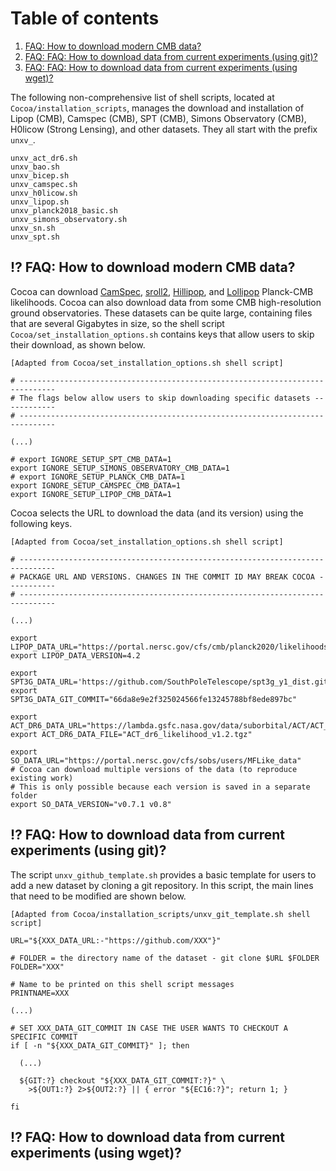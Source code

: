 # Table of contents
1. [FAQ: How to download modern CMB data?](#new_planck_data)
2. [FAQ: FAQ: How to download data from current experiments (using git)?](#new_likelihood_and_data)
3. [FAQ: FAQ: How to download data from current experiments (using wget)?](#new_likelihood_and_data2)
 
The following non-comprehensive list of shell scripts, located at `Cocoa/installation_scripts`, manages the download and installation of Lipop (CMB), Camspec (CMB), SPT (CMB), Simons Observatory (CMB), H0licow (Strong Lensing), and other datasets. They all start with the prefix `unxv_`. 

    unxv_act_dr6.sh
    unxv_bao.sh
    unxv_bicep.sh
    unxv_camspec.sh
    unxv_h0licow.sh
    unxv_lipop.sh
    unxv_planck2018_basic.sh
    unxv_simons_observatory.sh
    unxv_sn.sh
    unxv_spt.sh
    
## :interrobang: FAQ: How to download modern CMB data? <a name="new_planck_data"></a>

Cocoa can download [CamSpec](https://people.ast.cam.ac.uk/~stg20/camspec/index.html), [sroll2](https://web.fe.infn.it/~pagano/low_ell_datasets/sroll2/), [Hillipop](https://github.com/planck-npipe/hillipop.git), and [Lollipop](https://github.com/planck-npipe/lollipop.git) Planck-CMB likelihoods. Cocoa can also download data from some CMB high-resolution ground observatories. These datasets can be quite large, containing files that are several Gigabytes in size, so the shell script  `Cocoa/set_installation_options.sh` contains keys that allow users to skip their download, as shown below.

    [Adapted from Cocoa/set_installation_options.sh shell script] 

    # ------------------------------------------------------------------------------
    # The flags below allow users to skip downloading specific datasets ------------
    # ------------------------------------------------------------------------------
    
    (...)

    # export IGNORE_SETUP_SPT_CMB_DATA=1
    export IGNORE_SETUP_SIMONS_OBSERVATORY_CMB_DATA=1
    # export IGNORE_SETUP_PLANCK_CMB_DATA=1
    export IGNORE_SETUP_CAMSPEC_CMB_DATA=1
    export IGNORE_SETUP_LIPOP_CMB_DATA=1

Cocoa selects the URL to download the data (and its version) using the following keys.

    [Adapted from Cocoa/set_installation_options.sh shell script] 

    # ------------------------------------------------------------------------------
    # PACKAGE URL AND VERSIONS. CHANGES IN THE COMMIT ID MAY BREAK COCOA -----------
    # ------------------------------------------------------------------------------

    (...)
    
    export LIPOP_DATA_URL="https://portal.nersc.gov/cfs/cmb/planck2020/likelihoods"
    export LIPOP_DATA_VERSION=4.2

    export SPT3G_DATA_URL='https://github.com/SouthPoleTelescope/spt3g_y1_dist.git'
    export SPT3G_DATA_GIT_COMMIT="66da8e9e2f325024566fe13245788bf8ede897bc"

    export ACT_DR6_DATA_URL="https://lambda.gsfc.nasa.gov/data/suborbital/ACT/ACT_dr6/likelihood/data"
    export ACT_DR6_DATA_FILE="ACT_dr6_likelihood_v1.2.tgz"

    export SO_DATA_URL="https://portal.nersc.gov/cfs/sobs/users/MFLike_data"
    # Cocoa can download multiple versions of the data (to reproduce existing work)
    # This is only possible because each version is saved in a separate folder
    export SO_DATA_VERSION="v0.7.1 v0.8"

## :interrobang: FAQ: How to download data from current experiments (using git)? <a name="new_likelihood_and_data"></a>

 The script `unxv_github_template.sh` provides a basic template for users to add a new dataset by cloning a git repository. In this script, the main lines that need to be modified are shown below.

    [Adapted from Cocoa/installation_scripts/unxv_git_template.sh shell script] 

    URL="${XXX_DATA_URL:-"https://github.com/XXX"}"
    
    # FOLDER = the directory name of the dataset - git clone $URL $FOLDER
    FOLDER="XXX"

    # Name to be printed on this shell script messages
    PRINTNAME=XXX
  
    (...) 

    # SET XXX_DATA_GIT_COMMIT IN CASE THE USER WANTS TO CHECKOUT A SPECIFIC COMMIT
    if [ -n "${XXX_DATA_GIT_COMMIT}" ]; then

      (...)
      
      ${GIT:?} checkout "${XXX_DATA_GIT_COMMIT:?}" \
        >${OUT1:?} 2>${OUT2:?} || { error "${EC16:?}"; return 1; }
   
    fi
  
## :interrobang: FAQ: How to download data from current experiments (using wget)? <a name="new_likelihood_and_data2"></a>
